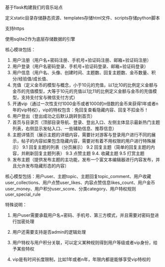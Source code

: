 基于flask构建我们的音乐站点

定义static目录存储静态资源、templates存储html文件、scripts存储python脚本

支持https

使用sqlite2作为底层存储数据的引擎

核心模块包括：
1. 用户注册（用户名+密码注册、手机号+验证码注册、邮箱+验证码注册）
2. 用户登录（用户名密码登录、手机号+验证码登录、邮箱+验证码登录）
3. 用户信息（用户名、头像、创建时间、主题数、回复主题数、金币数量、积分/经验值/成长值、
4. 充值（定义金币的模型与概念，小于10元的充值，以1比10的比例定义金额与金币的充值模型，大等于10元的充值以1比11的比例定义金额与金币的充值模型，支持支付宝与微信支付方式）
5. 开通vip（通过一次性支付1000金币或者1000的n倍数的金币来获得1年或者n年的vip特权），vip的特权包含：免回复查看隐藏内容、回复不扣金币！
6. 用户登出（登出成功之后默认跳转到首页）
7. 首页与目录页（顶部目录导航、登录、登出入口、左侧主体显示最新热门主题列表，右侧显示发帖入口、一些辅助信息、推荐信息）
8. 主题详情页（展示主题的详细内容，需要针对游客与登录用户进行不同的展示，帖子的内容如果包含隐藏内容，需要对有着不用权限的用户进行特殊展示）
9.1 回复主题的列表（分页展示）
9.2 回复主题（简单的回复主题的内容，并刷新回复主题列表）
9.3 点赞主题
9.4. 收藏主题
9.5 打赏主题
10. 发布主题（提供发布主题的主功能，发布一个富文本编辑器进行内容发布，并且允许发布隐藏形态的内容）

核心模型包括：用户user、主题topic、主题回复topic_comment、用户收藏user_collections、用户点赞user_likes、内容点赞信息likes_count、用户金币user_money、用户积分user_score、分类category、用户特权规则user_special_rule

特殊说明：
1. 用户user需要承载用户名+密码、手机号、第三方模式，并且需要对密码登进行加密处理

2. 用户还需要支持是否admin的逻辑处理

3. 用户特权与用户积分关联，可以定义某种规则得到用户等级或者vip身份，给予某些特权

4. vip是有时间长度限制，比如1年或者n年，年限内都是能够享受vip特权的

